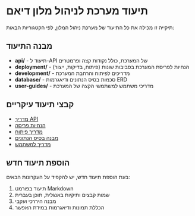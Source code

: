 # תיעוד מערכת לניהול מלון דיאם

תיקייה זו מכילה את כל התיעוד של מערכת ניהול המלון, לפי הקטגוריות הבאות:

## מבנה התיעוד

- **api/** - תיעוד ל-API של המערכת, כולל נקודות קצה ופרמטרים
- **deployment/** - הנחיות לפריסת המערכת בסביבות שונות (פיתוח, בדיקות, ייצור)
- **development/** - מדריכים לפיתוח והרחבת המערכת
- **database/** - סכמות בסיס הנתונים ודיאגרמות ERD
- **user-guides/** - מדריכי משתמש למשתמשי הקצה של המערכת

## קבצי תיעוד עיקריים

- [מדריך API](api/README.md)
- [הנחיות פריסה](deployment/README.md)
- [מדריך פיתוח](development/README.md)
- [מבנה בסיס הנתונים](database/README.md)
- [מדריך למשתמש](user-guides/README.md)

## הוספת תיעוד חדש

בעת הוספת תיעוד חדש, יש להקפיד על העקרונות הבאים:
1. תיעוד בפורמט Markdown
2. שמות קבצים ותיקיות באנגלית, תוכן בעברית
3. מבנה היררכי ועקבי
4. הכללת תמונות ודיאגרמות במידת האפשר 